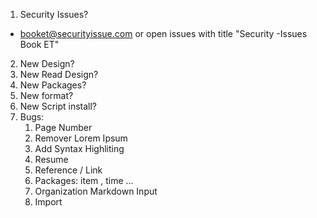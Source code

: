 
1. Security Issues?
- booket@securityissue.com or open issues with title "Security -Issues Book ET"

2. New Design?
3. New Read Design?
4. New Packages?
5. New format?
6. New Script install?
7. Bugs:
   1. Page Number
   2. Remover Lorem Ipsum
   3. Add Syntax Highliting
   4. Resume 
   5. Reference / Link
   6. Packages: item , time ... 
   7. Organization Markdown Input
   8. Import 

